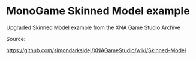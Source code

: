 # MonoGame Skinned Model example

Upgraded Skinned Model example from the XNA Game Studio Archive

Source:

https://github.com/simondarksidej/XNAGameStudio/wiki/Skinned-Model

